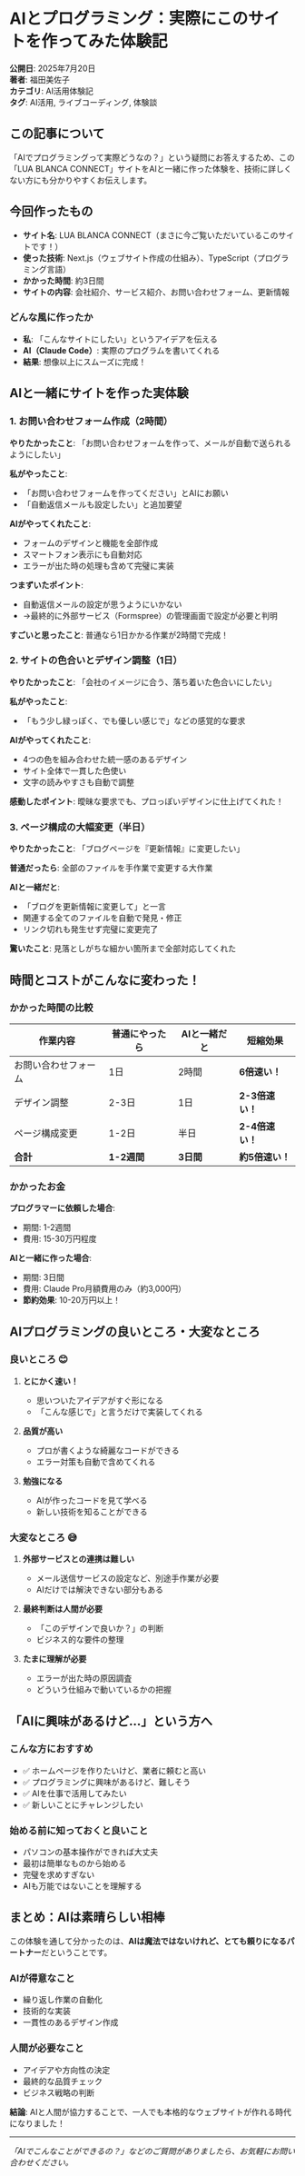 # AIとプログラミング：実際にこのサイトを作ってみた体験記

**公開日**: 2025年7月20日  
**著者**: 福田美佐子  
**カテゴリ**: AI活用体験記  
**タグ**: AI活用, ライブコーディング, 体験談

## この記事について

「AIでプログラミングって実際どうなの？」という疑問にお答えするため、この「LUA BLANCA CONNECT」サイトをAIと一緒に作った体験を、技術に詳しくない方にも分かりやすくお伝えします。

## 今回作ったもの

- **サイト名**: LUA BLANCA CONNECT（まさに今ご覧いただいているこのサイトです！）
- **使った技術**: Next.js（ウェブサイト作成の仕組み）、TypeScript（プログラミング言語）
- **かかった時間**: 約3日間
- **サイトの内容**: 会社紹介、サービス紹介、お問い合わせフォーム、更新情報

### どんな風に作ったか
- **私**: 「こんなサイトにしたい」というアイデアを伝える
- **AI（Claude Code）**: 実際のプログラムを書いてくれる
- **結果**: 想像以上にスムーズに完成！

## AIと一緒にサイトを作った実体験

### 1. お問い合わせフォーム作成（2時間）

**やりたかったこと**: 「お問い合わせフォームを作って、メールが自動で送られるようにしたい」

**私がやったこと**:
- 「お問い合わせフォームを作ってください」とAIにお願い
- 「自動返信メールも設定したい」と追加要望

**AIがやってくれたこと**:
- フォームのデザインと機能を全部作成
- スマートフォン表示にも自動対応
- エラーが出た時の処理も含めて完璧に実装

**つまずいたポイント**:
- 自動返信メールの設定が思うようにいかない
- →最終的に外部サービス（Formspree）の管理画面で設定が必要と判明

**すごいと思ったこと**: 普通なら1日かかる作業が2時間で完成！

### 2. サイトの色合いとデザイン調整（1日）

**やりたかったこと**: 「会社のイメージに合う、落ち着いた色合いにしたい」

**私がやったこと**:
- 「もう少し緑っぽく、でも優しい感じで」などの感覚的な要求

**AIがやってくれたこと**:
- 4つの色を組み合わせた統一感のあるデザイン
- サイト全体で一貫した色使い
- 文字の読みやすさも自動で調整

**感動したポイント**: 曖昧な要求でも、プロっぽいデザインに仕上げてくれた！

### 3. ページ構成の大幅変更（半日）

**やりたかったこと**: 「ブログページを『更新情報』に変更したい」

**普通だったら**: 全部のファイルを手作業で変更する大作業

**AIと一緒だと**:
- 「ブログを更新情報に変更して」と一言
- 関連する全てのファイルを自動で発見・修正
- リンク切れも発生せず完璧に変更完了

**驚いたこと**: 見落としがちな細かい箇所まで全部対応してくれた

## 時間とコストがこんなに変わった！

### かかった時間の比較

| 作業内容 | 普通にやったら | AIと一緒だと | 短縮効果 |
|--------|----------|--------|--------|
| お問い合わせフォーム | 1日 | 2時間 | **6倍速い！** |
| デザイン調整 | 2-3日 | 1日 | **2-3倍速い！** |
| ページ構成変更 | 1-2日 | 半日 | **2-4倍速い！** |
| **合計** | **1-2週間** | **3日間** | **約5倍速い！** |

### かかったお金

**プログラマーに依頼した場合**:
- 期間: 1-2週間
- 費用: 15-30万円程度

**AIと一緒に作った場合**:
- 期間: 3日間  
- 費用: Claude Pro月額費用のみ（約3,000円）
- **節約効果**: 10-20万円以上！

## AIプログラミングの良いところ・大変なところ

### 良いところ 😊

1. **とにかく速い！**
   - 思いついたアイデアがすぐ形になる
   - 「こんな感じで」と言うだけで実装してくれる

2. **品質が高い**
   - プロが書くような綺麗なコードができる
   - エラー対策も自動で含めてくれる

3. **勉強になる**
   - AIが作ったコードを見て学べる
   - 新しい技術を知ることができる

### 大変なところ 😅

1. **外部サービスとの連携は難しい**
   - メール送信サービスの設定など、別途手作業が必要
   - AIだけでは解決できない部分もある

2. **最終判断は人間が必要**
   - 「このデザインで良いか？」の判断
   - ビジネス的な要件の整理

3. **たまに理解が必要**
   - エラーが出た時の原因調査
   - どういう仕組みで動いているかの把握

## 「AIに興味があるけど...」という方へ

### こんな方におすすめ
- ✅ ホームページを作りたいけど、業者に頼むと高い
- ✅ プログラミングに興味があるけど、難しそう
- ✅ AIを仕事で活用してみたい
- ✅ 新しいことにチャレンジしたい

### 始める前に知っておくと良いこと
- パソコンの基本操作ができれば大丈夫
- 最初は簡単なものから始める
- 完璧を求めすぎない
- AIも万能ではないことを理解する

## まとめ：AIは素晴らしい相棒

この体験を通して分かったのは、**AIは魔法ではないけれど、とても頼りになるパートナー**だということです。

### AIが得意なこと
- 繰り返し作業の自動化
- 技術的な実装
- 一貫性のあるデザイン作成

### 人間が必要なこと
- アイデアや方向性の決定
- 最終的な品質チェック
- ビジネス戦略の判断

**結論**: AIと人間が協力することで、一人でも本格的なウェブサイトが作れる時代になりました！

---

*「AIでこんなことができるの？」などのご質問がありましたら、お気軽にお問い合わせください。*